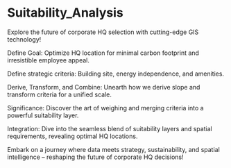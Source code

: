 # Suitability_Analysis
Explore the future of corporate HQ selection with cutting-edge GIS technology!

Define Goal:
Optimize HQ location for minimal carbon footprint and irresistible employee appeal.


Define strategic criteria: 
Building site, energy independence, and amenities.


Derive, Transform, and Combine:
Unearth how we derive slope and transform criteria for a unified scale.


Significance: 
Discover the art of weighing and merging criteria into a powerful suitability layer.


Integration: 
Dive into the seamless blend of suitability layers and spatial requirements, revealing optimal HQ locations.


Embark on a journey where data meets strategy, sustainability, and spatial intelligence – reshaping the future of corporate HQ decisions!
